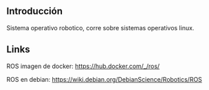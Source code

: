 ## Introducción

  Sistema operativo robotico, corre sobre sistemas operativos linux.

## Links

  ROS imagen de docker: https://hub.docker.com/_/ros/

  ROS en debian:  https://wiki.debian.org/DebianScience/Robotics/ROS
